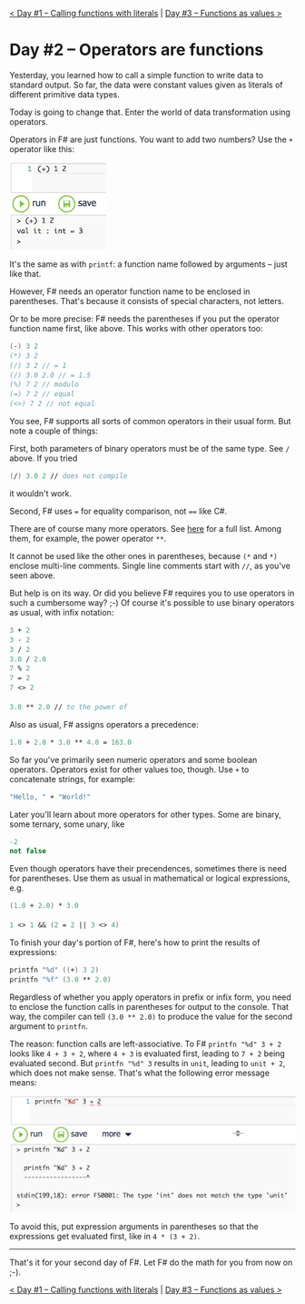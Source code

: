 [&lt; Day #1 – Calling functions with literals](../day01) | [Day #3 – Functions as values &gt;](../day03)

# Day #2 – Operators are functions
Yesterday, you learned how to call a simple function to write data to standard output. So far, the data were constant values given as literals of different primitive data types.

Today is going to change that. Enter the world of data transformation using operators.

Operators in F# are just functions. You want to add two numbers? Use the `+` operator like this:

![](images/w01d02a.png)

It's the same as with `printf`: a function name followed by arguments – just like that.

However, F# needs an operator function name to be enclosed in parentheses. That's because it consists of special characters, not letters.

Or to be more precise: F# needs the parentheses if you put the operator function name first, like above. This works with other operators too:

```fsharp
(-) 3 2
(*) 3 2
(/) 3 2 // = 1
(/) 3.0 2.0 // = 1.5
(%) 7 2 // modulo
(=) 7 2 // equal
(<>) 7 2 // not equal
```

You see, F# supports all sorts of common operators in their usual form. But note a couple of things:

First, both parameters of binary operators must be of the same type. See `/` above. If you tried

```fsharp
(/) 3.0 2 // does not compile
```

it wouldn't work.

Second, F# uses `=` for equality comparison, not `==` like C#.

There are of course many more operators. See [here](https://msdn.microsoft.com/en-us/library/dd233228.aspx) for a full list. Among them, for example, the power operator `**`.

It cannot be used like the other ones in parentheses, because `(*` and `*)` enclose multi-line comments. Single line comments start with `//`, as you've seen above.

But help is on its way. Or did you believe F# requires you to use operators in such a cumbersome way? ;-) Of course it's possible to use binary operators as usual, with infix notation:

```fsharp
3 + 2
3 - 2
3 / 2
3.0 / 2.0
7 % 2
7 = 2
7 <> 2

3.0 ** 2.0 // to the power of
```

Also as usual, F# assigns operators a precedence:

```fsharp
1.0 + 2.0 * 3.0 ** 4.0 = 163.0
```

So far you've primarily seen numeric operators and some boolean operators. Operators exist for other values too, though. Use `+` to concatenate strings, for example:

```fsharp
"Hello, " + "World!"
```

Later you'll learn about more operators for other types. Some are binary, some ternary, some unary, like

```fsharp
-2
not false
```

Even though operators have their precendences, sometimes there is need for parentheses. Use them as usual in mathematical or logical expressions, e.g.

```fsharp
(1.0 + 2.0) * 3.0

1 <> 1 && (2 = 2 || 3 <> 4)

```

To finish your day's portion of F#, here's how to print the results of expressions:

```fsharp
printfn "%d" ((+) 3 2)
printfn "%f" (3.0 ** 2.0)
```

Regardless of whether you apply operators in prefix or infix form, you need to enclose the function calls in parentheses for output to the console. That way, the compiler can tell `(3.0 ** 2.0)` to produce the value for the second argument to `printfn`.

The reason: function calls are left-associative. To F# `printfn "%d" 3 + 2` looks like `4 + 3 + 2`, where `4 + 3` is evaluated first, leading to `7 + 2` being evaluated second. But `printfn "%d" 3` results in `unit`, leading to `unit + 2`, which does not make sense. That's what the following error message means:

![](images/w01d02b.png)

To avoid this, put expression arguments in parentheses so that the expressions get evaluated first, like in `4 * (3 + 2)`.

***

That's it for your second day of F#. Let F# do the math for you from now on ;-).

[&lt; Day #1 – Calling functions with literals](../day01) | [Day #3 – Functions as values &gt;](../day03)
